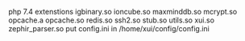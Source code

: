 
php 7.4
extenstions igbinary.so  ioncube.so  maxminddb.so  mcrypt.so  opcache.a  opcache.so  redis.so  ssh2.so  stub.so  utils.so  xui.so  zephir_parser.so
put config.ini in /home/xui/config/config.ini
